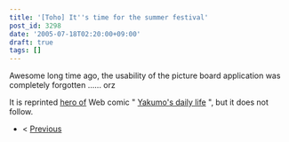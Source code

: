 ```yaml
---
title: '[Toho] It''s time for the summer festival'
post_id: 3298
date: '2005-07-18T02:20:00+09:00'
draft: true
tags: []
---
```


Awesome long time ago, the usability of the picture board application was completely forgotten ...... orz

It is reprinted [hero of](https://danmaq.com/tag/yakumo-family?order=ASC) Web comic " [Yakumo's daily life](https://danmaq.com/tag/yakumo-family?order=ASC) ", but it does not follow.

*   < [Previous](https://danmaq.com/3155)
